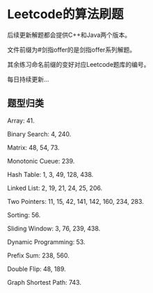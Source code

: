 # Leetcode的算法刷题

后续更新解题都会提供C++和Java两个版本。

文件前缀为#剑指offer的是剑指offer系列解题。

其余练习命名前缀的变好对应Leetcode题库的编号。

每日持续更新...

## 题型归类

Array: 41.

Binary Search: 4, 240.

Matrix: 48, 54, 73.

Monotonic Cueue: 239.

Hash Table: 1, 3, 49, 128, 438.

Linked List: 2, 19, 21, 24, 25, 206.

Two Pointers: 11, 15, 42, 141, 142, 160, 234, 283.

Sorting: 56.

Sliding Window: 3, 76, 239, 438.

Dynamic Programming: 53.

Prefix Sum: 238, 560.

Double Flip: 48, 189.

Graph Shortest Path: 743.